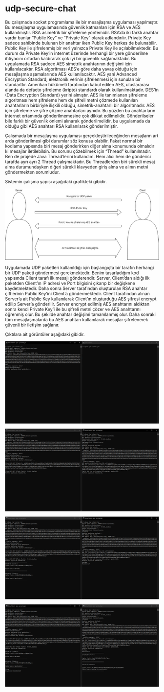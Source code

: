 # udp-secure-chat

Bu çalışmada socket programlama ile bir mesajlaşma uygulaması yapılmıştır. Bu mesajlaşma uygulamasında güvenlik katmanları için RSA ve AES kullanılmıştır. RSA asimetrik bir şifreleme yöntemidir. RSA’da iki farklı anahtar vardır bunlar “Public Key” ve “Private Key” olarak adlandırılır. Private Key sadece sahibinde bulunan bir anahtar iken Public Key herkes de bulunabilir. Public Key ile şifrelenmiş bir veri yalnızca Private Key ile açılabilmektedir. Bu durum da Private Key’in internet üzerinde herhangi bir yere gönderilme ihtiyacını ortadan kaldırarak çok iyi bir güvenlik sağlamaktadır. Bu uygulamada RSA sadece AES simetrik anahtarının değişimi için kullanılacaktır. RSA algoritması AES’e göre daha yavaş olduğu için mesajlaşma aşamalarında AES kullanılacaktır. AES yani Advanced Encryption Standard, elektronik verinin şifrelenmesi için sunulan bir standarttır. Amerikan hükûmeti tarafından kabul edilen AES, uluslararası alanda da defacto şifreleme (kripto) standardı olarak kullanılmaktadır. DES'in (Data Encryption Standard) yerini almıştır. AES ile tanımlanan şifreleme algoritması hem şifreleme hem de şifreli metni çözmede kullanılan anahtarların birbiriyle ilişkili olduğu, simetrik-anahtarlı bir algoritmadır. AES için şifreleme ve şifre çözme anahtarları aynıdır. Bu yüzden bu anahtarların internet ortamında gönderilmemesine çok dikkat edilmelidir. Gönderilseler bile farklı bir güvenlik önlemi alınarak gönderilmelidir, bu uygulamada da olduğu gibi AES anahtarı RSA kullanılarak gönderilmiştir.

Çalışmada bir mesajlaşma uygulaması gerçekleştirileceğinden mesajların art arda gönderilmesi gibi durumlar söz konusu olabilir. Fakat normal bir kodlama yapısında biri mesaj gönderirken diğer alma konumunda olmalıdır ki mesajlar iletilebilsin. Bu sorunu çözebilmek için “Thread” kullanılmadır. Ben de projede Java Thread’lerini kullandım. Hem alıcı hem de gönderici tarafda ayrı ayrı 2 Thread çalışmaktadır. Bu Threadlerden biri sürekli mesaj alma durumundayken diğeri sürekli klavyeden giriş alma ve alının metni göndermekten sorumludur.

Sistemin çalışma yapısı aşağıdaki grafikteki gibidir.

![alt text](udp-secure-chat.png)

Uygulamada UDP paketleri kullanıldığı için başlangıçta bir tarafın herhangi bir UDP paketi göndermesi gerekmektedir. Benim tasarladığım kod yapısında Client tarafı ilk mesajı gönderendir. Server, Client’dan aldığı ilk paketden Client’ın IP adresi ve Port bilgisini çıkarıp bir değişkene kaydetmektedir. Daha sonra Server tarafından oluşturulan RSA anahtar çiftlerinin Public Key’ini Client’a göndermektedir. Client tarafından alınan Server’a ait Public Key kullanılarak Client’ın oluşturduğu AES şifresi encrypt edilip Server’a gönderilir. Server encrypt edilmiş AES anahtarını aldıktan sonra kendi Private Key’i ile bu şifreli metni çözer ve AES anahtarını öğrenmiş olur. Bu şekilde anahtar değişimi tamamlanmış olur. Daha sonraki tüm mesajlaşmalarda bu AES anahtarı kullanılarak mesajlar şifrelenerek güvenli bir iletişim sağlanır.

Çıktılara ait görüntüler aşağıdaki gibidir.

![1](1.png)

![2](2.png)

![3](3.png)

![4](4.png)
